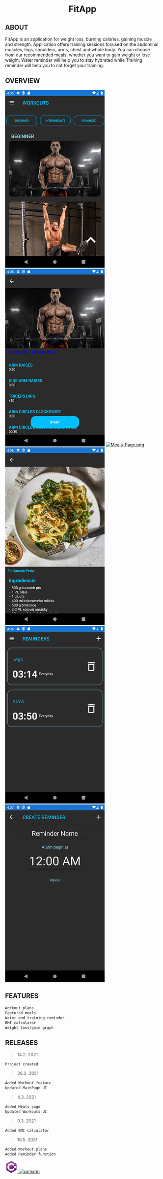 <h1 align = "center"> FitApp </h1>

## ABOUT
FitApp is an application for weight loss, burning calories, gaining muscle and strength. Application offers training sessions focused on the abdominal muscles, legs, shoulders, arms, chest and whole body. You can choose from our recommended meals, whether you want to gain weight or lose weight. Water reminder will help you to stay hydrated while Training reminder will help you to not forget your training.


## OVERVIEW


![Workouts](https://github.com/MilanOzaniak/FitApp/blob/master/FitApp/FitApp.Android/Resources/Images/WorkoutPage.png)
![Workout Plans](https://github.com/MilanOzaniak/FitApp/blob/master/FitApp/FitApp.Android/Resources/Images/WorkoutPlanPage.png)
[![Meals-Page.png](https://i.postimg.cc/zBGRX4q2/Meals-Page.png)](https://postimg.cc/nsNL3Rjq)
![Recipe](https://github.com/MilanOzaniak/FitApp/blob/master/FitApp/FitApp.Android/Resources/Images/RecipePage.png)
![Reminders](https://github.com/MilanOzaniak/FitApp/blob/master/FitApp/FitApp.Android/Resources/Images/RemindersPage.png)
![RemindersCreate](https://github.com/MilanOzaniak/FitApp/blob/master/FitApp/FitApp.Android/Resources/Images/RemindersCreatePage.png)

## FEATURES
```
Workout plans
Featured meals
Water and training reminder
BMI calculator
Weight loss/gain graph
```
## RELEASES
> 14.2. 2021
```
Project created
```
>28.2. 2021
```
Added Workout feature
Updated MainPage UI
```
>4.3. 2021
```
Added Meals page
Updated Workouts UI
```
>9.3. 2021
```
Added BMI calculator
```
>16.5. 2021
```
Added Workout plans
Added Reminder function
```











 <a href="https://www.w3schools.com/cs/" target="_blank"> <img src="https://raw.githubusercontent.com/devicons/devicon/master/icons/csharp/csharp-original.svg" alt="csharp" width="40" height="40"/> </a> <a href="https://www.w3schools.com/css/" target="_blank"> <a href="https://dotnet.microsoft.com/apps/xamarin" target="_blank"> <img src="https://raw.githubusercontent.com/detain/svg-logos/780f25886640cef088af994181646db2f6b1a3f8/svg/xamarin.svg" alt="xamarin" width="40" height="40"/>
